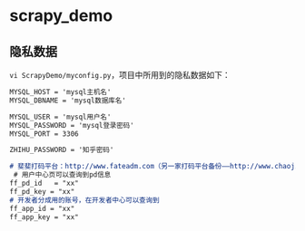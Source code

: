 # scrapy_demo

## 隐私数据

`vi ScrapyDemo/myconfig.py`，项目中所用到的隐私数据如下：

```md
MYSQL_HOST = 'mysql主机名'
MYSQL_DBNAME = 'mysql数据库名'

MYSQL_USER = 'mysql用户名'
MYSQL_PASSWORD = 'mysql登录密码'
MYSQL_PORT = 3306

ZHIHU_PASSWORD = '知乎密码'

# 斐斐打码平台：http://www.fateadm.com（另一家打码平台备份——http://www.chaojiying.com/）
 # 用户中心页可以查询到pd信息
ff_pd_id   = "xx"
ff_pd_key = "xx"
# 开发者分成用的账号，在开发者中心可以查询到
ff_app_id = "xx"
ff_app_key = "xx"
```
